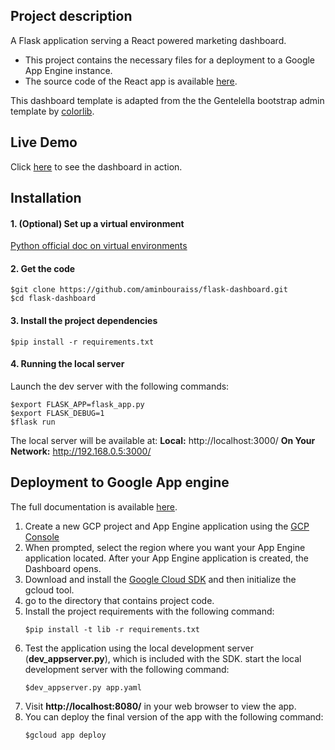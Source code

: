 ## Project description

A Flask application serving a React powered marketing dashboard. 
- This project contains the necessary files for a deployment to a Google App Engine instance.
- The source code of the React app is available [here](https://github.com/aminbouraiss/react-dashboard).

This dashboard template is adapted from the the Gentelella bootstrap admin template by [colorlib](https://colorlib.com/polygon/gentelella/index.html).

## Live Demo

Click [here](https://lively-welder-190307.appspot.com/) to see the dashboard in action.

## Installation

#### 1. (Optional) Set up a virtual environment
[Python official doc on virtual environments](https://docs.python.org/3/library/venv.html) 

#### 2. Get the code
```shell
$git clone https://github.com/aminbouraiss/flask-dashboard.git
$cd flask-dashboard
```    

#### 3. Install the project dependencies
```shell
$pip install -r requirements.txt
```
#### 4. Running the local server
Launch the dev server with the following commands:
```shell
$export FLASK_APP=flask_app.py
$export FLASK_DEBUG=1
$flask run
```
The local server will be available at:
**Local:**            http://localhost:3000/
**On Your Network:**  http://192.168.0.5:3000/

## Deployment to Google App engine

The full documentation is available [here](https://cloud.google.com/appengine/docs/standard/python/quickstart).

1. Create a new GCP project and App Engine application using the [GCP Console](https://console.cloud.google.com/projectselector/appengine/create?lang=python&st=true&_ga=2.96565727.1573023038.1514731330-1693154763.1416115773)
2. When prompted, select the region where you want your App Engine application located. After your App Engine application is created, the Dashboard opens.
3. Download and install the [Google Cloud SDK](https://cloud.google.com/appengine/docs/standard/python/download) and then initialize the gcloud tool.
4. go to the directory that contains project code.
5. Install the project requirements with the following command:
	```shell
	$pip install -t lib -r requirements.txt
	```
6. Test the application using the local development server (**dev_appserver.py**), which is included with the SDK. start the local development server with the following command:
	```shell
	$dev_appserver.py app.yaml
	```
7. Visit **http://localhost:8080/** in your web browser to view the app.
8. You can deploy the final version of the app with the following command:
	```shell
	$gcloud app deploy
	```










